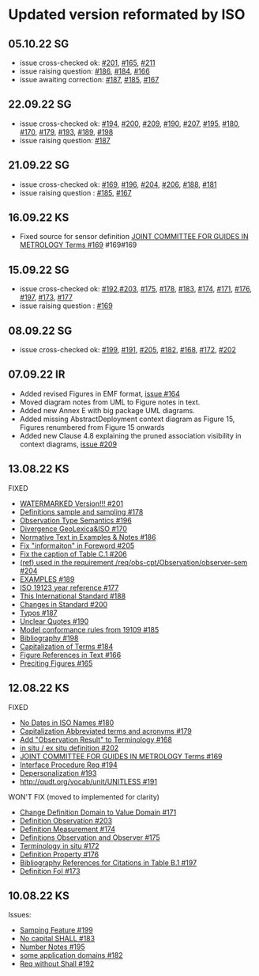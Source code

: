 # Updated version reformated by ISO

## 05.10.22 SG
- issue cross-checked ok: [#201](https://github.com/opengeospatial/om-swg/issues/201), [#165](https://github.com/opengeospatial/om-swg/issues/165), [#211](https://github.com/opengeospatial/om-swg/issues/211)
- issue raising question: [#186](https://github.com/opengeospatial/om-swg/issues/186), [#184](https://github.com/opengeospatial/om-swg/issues/184), [#166](https://github.com/opengeospatial/om-swg/issues/166)
- issue awaiting correction: [#187](https://github.com/opengeospatial/om-swg/issues/187), [#185](https://github.com/opengeospatial/om-swg/issues/185), [#167](https://github.com/opengeospatial/om-swg/issues/167)

## 22.09.22 SG
- issue cross-checked ok: [#194](https://github.com/opengeospatial/om-swg/issues/194), [#200](https://github.com/opengeospatial/om-swg/issues/200), [#209](https://github.com/opengeospatial/om-swg/issues/209), [#190](https://github.com/opengeospatial/om-swg/issues/190), [#207](https://github.com/opengeospatial/om-swg/issues/207), [#195](https://github.com/opengeospatial/om-swg/issues/195), [#180](https://github.com/opengeospatial/om-swg/issues/180), [#170](https://github.com/opengeospatial/om-swg/issues/170), [#179](https://github.com/opengeospatial/om-swg/issues/179), [#193](https://github.com/opengeospatial/om-swg/issues/193), [#189](https://github.com/opengeospatial/om-swg/issues/189), [#198](https://github.com/opengeospatial/om-swg/issues/198)
- issue raising question: [#187](https://github.com/opengeospatial/om-swg/issues/187)


## 21.09.22 SG
- issue cross-checked ok: [#169](https://github.com/opengeospatial/om-swg/issues/169), [#196](https://github.com/opengeospatial/om-swg/issues/196), [#204](https://github.com/opengeospatial/om-swg/issues/204), [#206](https://github.com/opengeospatial/om-swg/issues/206), [#188](https://github.com/opengeospatial/om-swg/issues/188), [#181](https://github.com/opengeospatial/om-swg/issues/181)
- issue raising question : [#185](https://github.com/opengeospatial/om-swg/issues/185), [#167](https://github.com/opengeospatial/om-swg/issues/167)

## 16.09.22 KS
- Fixed source for sensor definition [JOINT COMMITTEE FOR GUIDES IN METROLOGY Terms #169](https://github.com/opengeospatial/om-swg/issues/169)
#169#169 

## 15.09.22 SG
- issue cross-checked ok: [#192](https://github.com/opengeospatial/om-swg/issues/192),[#203](https://github.com/opengeospatial/om-swg/issues/203), [#175](https://github.com/opengeospatial/om-swg/issues/175), [#178](https://github.com/opengeospatial/om-swg/issues/178), [#183](https://github.com/opengeospatial/om-swg/issues/183), [#174](https://github.com/opengeospatial/om-swg/issues/174), [#171](https://github.com/opengeospatial/om-swg/issues/171), [#176](https://github.com/opengeospatial/om-swg/issues/176), [#197](https://github.com/opengeospatial/om-swg/issues/197), [#173](https://github.com/opengeospatial/om-swg/issues/173), [#177](https://github.com/opengeospatial/om-swg/issues/177)
- issue raising question : [#169](https://github.com/opengeospatial/om-swg/issues/169)


## 08.09.22 SG
- issue cross-checked ok: [#199](https://github.com/opengeospatial/om-swg/issues/199), [#191](https://github.com/opengeospatial/om-swg/issues/191), [#205](https://github.com/opengeospatial/om-swg/issues/205), [#182](https://github.com/opengeospatial/om-swg/issues/182), [#168](https://github.com/opengeospatial/om-swg/issues/168), [#172](https://github.com/opengeospatial/om-swg/issues/172), [#202](https://github.com/opengeospatial/om-swg/issues/202)

## 07.09.22 IR
- Added revised Figures in EMF format, [issue #164](https://github.com/opengeospatial/om-swg/issues/164) 
- Moved diagram notes from UML to Figure notes in text.
- Added new Annex E with big package UML diagrams.
- Added missing AbstractDeployment context diagram as Figure 15, Figures renumbered from Figure 15 onwards
- Added new Clause 4.8 explaining the pruned association visibility in context diagrams, [issue #209](https://github.com/opengeospatial/om-swg/issues/209)

## 13.08.22 KS
FIXED
- [WATERMARKED Version!!! #201](https://github.com/opengeospatial/om-swg/issues/201)
- [Definitions sample and sampling #178](https://github.com/opengeospatial/om-swg/issues/178)
- [Observation Type Semantics #196](https://github.com/opengeospatial/om-swg/issues/196)
- [Divergence GeoLexica&ISO #170](https://github.com/opengeospatial/om-swg/issues/170) 
- [Normative Text in Examples & Notes #186](https://github.com/opengeospatial/om-swg/issues/186) 
- [Fix "informaiton" in Foreword #205](https://github.com/opengeospatial/om-swg/issues/205) 
- [Fix the caption of Table C.1 #206](https://github.com/opengeospatial/om-swg/issues/206) 
- [(ref) used in the requirement /req/obs-cpt/Observation/observer-sem #204](https://github.com/opengeospatial/om-swg/issues/204) 
- [EXAMPLES #189](https://github.com/opengeospatial/om-swg/issues/189) 
- [ISO 19123 year reference #177](https://github.com/opengeospatial/om-swg/issues/177)
- [This International Standard #188](https://github.com/opengeospatial/om-swg/issues/188) 
- [Changes in Standard #200](https://github.com/opengeospatial/om-swg/issues/200) 
- [Typos #187](https://github.com/opengeospatial/om-swg/issues/187)
- [Unclear Quotes #190](https://github.com/opengeospatial/om-swg/issues/190)
- [Model conformance rules from 19109 #185](https://github.com/opengeospatial/om-swg/issues/185)
- [Bibliography #198](https://github.com/opengeospatial/om-swg/issues/198) 
- [Capitalization of Terms #184](https://github.com/opengeospatial/om-swg/issues/184) 
- [Figure References in Text #166](https://github.com/opengeospatial/om-swg/issues/166) 
- [Preciting Figures #165](https://github.com/opengeospatial/om-swg/issues/165) 

## 12.08.22 KS
FIXED
- [No Dates in ISO Names #180](https://github.com/opengeospatial/om-swg/issues/180)
- [Capitalization Abbreviated terms and acronyms #179](https://github.com/opengeospatial/om-swg/issues/179)
- [Add "Observation Result" to Terminology #168](https://github.com/opengeospatial/om-swg/issues/168)
- [in situ / ex situ definition #202](https://github.com/opengeospatial/om-swg/issues/202)
- [JOINT COMMITTEE FOR GUIDES IN METROLOGY Terms #169](https://github.com/opengeospatial/om-swg/issues/169)
- [Interface Procedure Req #194](https://github.com/opengeospatial/om-swg/issues/194)
- [Depersonalization #193](https://github.com/opengeospatial/om-swg/issues/193)
- [http://qudt.org/vocab/unit/UNITLESS #191](https://github.com/opengeospatial/om-swg/issues/191)

WON'T FIX (moved to implemented for clarity)
- [Change Definition Domain to Value Domain #171](https://github.com/opengeospatial/om-swg/issues/171) 
- [Definition Observation #203](https://github.com/opengeospatial/om-swg/issues/203)
- [Definition Measurement #174](https://github.com/opengeospatial/om-swg/issues/174)
- [Definitions Observation and Observer #175](https://github.com/opengeospatial/om-swg/issues/175) 
- [Terminology in situ #172](https://github.com/opengeospatial/om-swg/issues/172) 
- [Definition Property #176](https://github.com/opengeospatial/om-swg/issues/176)
- [Bibliography References for Citations in Table B.1 #197](https://github.com/opengeospatial/om-swg/issues/197) 
- [Definition FoI #173](https://github.com/opengeospatial/om-swg/issues/173) 

## 10.08.22 KS
Issues:
- [Samping Feature #199](https://github.com/opengeospatial/om-swg/issues/199)
- [No capital SHALL #183](https://github.com/opengeospatial/om-swg/issues/183) 
- [Number Notes #195](https://github.com/opengeospatial/om-swg/issues/195) 
- [some application domains #182](https://github.com/opengeospatial/om-swg/issues/182) 
- [Req without Shall #192](https://github.com/opengeospatial/om-swg/issues/192)

